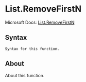 ---
---

# List.RemoveFirstN

Microsoft Docs: [List.RemoveFirstN](https://docs.microsoft.com/en-us/powerquery-m/list-removefirstn)

## Syntax

```powerquery-m
Syntax for this function.
```

## About

About this function.

